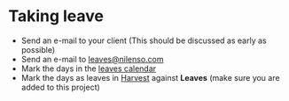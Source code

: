 # Taking leave

* Send an e-mail to your client \(This should be discussed as early as possible\)
* Send an e-mail to leaves@nilenso.com
* Mark the days in the [leaves calendar](https://calendar.google.com/calendar/b/0?cid=bmlsZW5zby5jb21fMnR2YXRkMGJnbDdhcmUxNjZyc3M5ZXY2aW9AZ3JvdXAuY2FsZW5kYXIuZ29vZ2xlLmNvbQ)
* Mark the days as leaves in [Harvest](https://nilenso.harvestapp.com/time) against **Leaves** \(make sure you are added to this project\)

